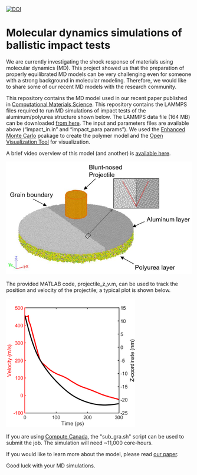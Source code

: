 [![DOI](https://zenodo.org/badge/368709369.svg)](https://zenodo.org/badge/latestdoi/368709369)

# Molecular dynamics simulations of ballistic impact tests

We are currently investigating the shock response of materials using molecular dynamics (MD). This project showed us that the preparation of properly equilibrated MD models can be very challenging even for someone with a strong background in molecular modeling. Therefore, we would like to share some of our recent MD models with the research community. 

This repository contains the MD model used in our recent paper published in
 [Computational Materials Science](https://www.sciencedirect.com/science/article/abs/pii/S0927025621002299). This repository contains the LAMMPS files required to run MD simulations of impact tests of the aluminum/polyurea structure shown below. The LAMMPS data file (164 MB) can be downloaded [from here](https://zenodo.org/record/5099611#.YO5CnehKhPY). The input and parameters files are available above (“impact_in.in” and “impact_para.params”). We used the [Enhanced Monte Carlo](http://montecarlo.sourceforge.net/emc/Welcome.html) pcakage to create the polymer model and the [Open Visualization Tool](https://www.ovito.org/) for visualization.

A brief video overview of this model (and another) is [available here](https://youtu.be/hgZXvUdr-Qo). 

 <img src="MD_model.JPG" width="600">

The provided MATLAB code, projectile_z_v.m, can be used to track the position and velocity of the projectile; a typical plot is shown below.

 <img src="projectile_v_x.png" width="350">

If you are using [Compute Canada](https://www.computecanada.ca/home/), the "sub_gra.sh" script can be used to submit the job. The simulation will need ~11,000 core-hours.

If you would like to learn more about the model, please read [our paper](https://www.sciencedirect.com/science/article/abs/pii/S0927025621002299). 

Good luck with your MD simulations.
